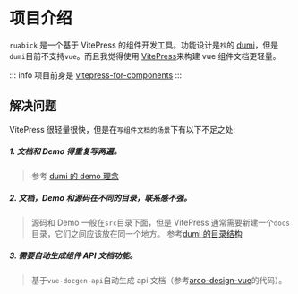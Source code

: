 # 项目介绍

`ruabick` 是一个基于 VitePress 的组件开发工具。功能设计是`抄`的 [dumi](https://d.umijs.org/zh-CN)，但是`dumi`目前不支持`vue`。而且我觉得使用 [VitePress](https://vitepress.vuejs.org/)来构建 vue 组件文档更轻量。

::: info
项目前身是 [vitepress-for-components](https://github.com/dewfall123/vitepress-for-component)
:::

## 解决问题

VitePress 很轻量很快，但是在`写组件文档的场景`下有以下不足之处:

##### 1. 文档和 Demo 得重复写两遍。

> 参考 [dumi 的 demo 理念](https://d.umijs.org/zh-CN/guide/demo-principle)

##### 2. 文档，Demo 和源码在不同的目录，联系感不强。

> 源码和 Demo 一般在`src`目录下面，但是 VitePress 通常需要新建一个`docs`目录，它们之间应该放在同一个地方。
> 参考[dumi 的目录结构](https://d.umijs.org/zh-CN/guide/basic)

##### 3. 需要自动生成组件 API 文档功能。

> 基于`vue-docgen-api`自动生成 api 文档（参考[arco-design-vue](https://github.com/arco-design/arco-design-vue/tree/main/packages/arco-vue-scripts)的代码）。
